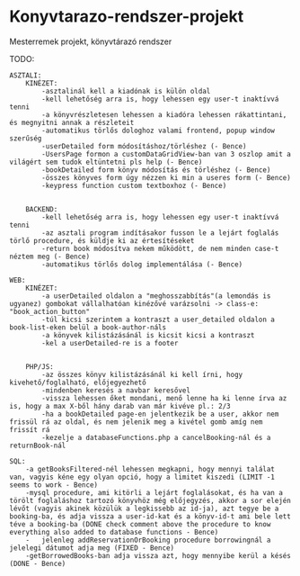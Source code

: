 # Konyvtarazo-rendszer-projekt
Mesterremek projekt, könyvtárazó rendszer


TODO:

    ASZTALI:
        KINÉZET:
            -asztalinál kell a kiadónak is külön oldal
            -kell lehetőség arra is, hogy lehessen egy user-t inaktívvá tenni
            -a könyvrészletesen lehessen a kiadóra lehessen rákattintani, és megnyitni annak a részleteit
            -automatikus törlős dologhoz valami frontend, popup window szerűség
            -userDetailed form módosításhoz/törléshez (- Bence)
            -UsersPage formon a customDataGridView-ban van 3 oszlop amit a világért sem tudok eltüntetni pls help (- Bence)
            -bookDetailed form könyv módosítás és törléshez (- Bence)
            -összes könyves form úgy nézzen ki min a useres form (- Bence)
            -keypress function custom textboxhoz (- Bence)


        BACKEND:
            -kell lehetőség arra is, hogy lehessen egy user-t inaktívvá tenni
            -az asztali program indításakor fusson le a lejárt foglalás törlő procedure, és küldje ki az értesítéseket
            -return book módosítva nekem működött, de nem minden case-t néztem meg (- Bence)
            -automatikus törlős dolog implementálása (- Bence)

    WEB:
        KINÉZET:
            -a userDetailed oldalon a "meghosszabbítás"(a lemondás is ugyanez) gombokat vállalhatóan kinézővé varázsolni -> class-e: "book_action_button"
            -túl kicsi szerintem a kontraszt a user_detailed oldalon a book-list-eken belül a book-author-náls
            -a könyvek kilistázásánál is kicsit kicsi a kontraszt
            -kel a userDetailed-re is a footer 
            

        PHP/JS:
            -az összes könyv kilistázásánál ki kell írni, hogy kivehető/foglalható, előjegyezhető
            -mindenben keresés a navbar keresővel
            -vissza lehessen őket mondani, menő lenne ha ki lenne írva az is, hogy a max X-ből hány darab van már kivéve pl.: 2/3
            -ha a bookDetailed page-en jelentkezik be a user, akkor nem frissül rá az oldal, és nem jelenik meg a kivétel gomb amíg nem frissít rá
            -kezelje a databaseFunctions.php a cancelBooking-nál és a returnBook-nál 

    SQL:
        -a getBooksFiltered-nél lehessen megkapni, hogy mennyi találat van, vagyis kéne egy olyan opció, hogy a limitet kiszedi (LIMIT -1 seems to work - Bence)
        -mysql procedure, ami kitörli a lejárt foglalásokat, és ha van a törölt foglaláshoz tartozó könyvhöz még előjegyzés, akkor a sor elején lévőt (vagyis akinek közülük a legkissebb az id-ja), azt tegye be a booking-ba, és adja vissza a user-id-kat és a könyv-id-t ami bele lett téve a booking-ba (DONE check comment above the procedure to know everything also added to database functions - Bence)
        -   jelenleg addReservationOrBooking procedure borrowingnál a jelelegi dátumot adja meg (FIXED - Bence)
        -getBorrowedBooks-ban adja vissza azt, hogy mennyibe kerül a késés (DONE - Bence)
